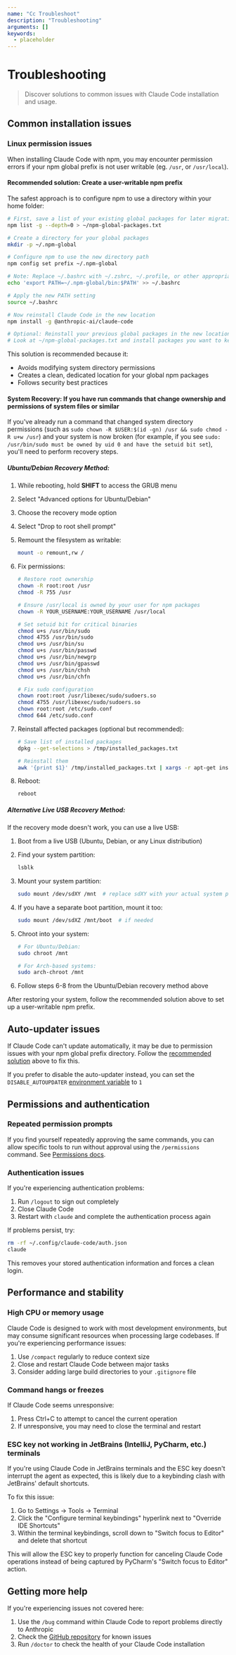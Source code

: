 ```yaml
---
name: "Cc Troubleshoot"
description: "Troubleshooting"
arguments: []
keywords:
  - placeholder
---
```


# Troubleshooting

> Discover solutions to common issues with Claude Code installation and usage.

## Common installation issues

### Linux permission issues

When installing Claude Code with npm, you may encounter permission errors if your npm global prefix is not user writable (eg. `/usr`, or `/usr/local`).

#### Recommended solution: Create a user-writable npm prefix

The safest approach is to configure npm to use a directory within your home folder:

```bash
# First, save a list of your existing global packages for later migration
npm list -g --depth=0 > ~/npm-global-packages.txt

# Create a directory for your global packages
mkdir -p ~/.npm-global

# Configure npm to use the new directory path
npm config set prefix ~/.npm-global

# Note: Replace ~/.bashrc with ~/.zshrc, ~/.profile, or other appropriate file for your shell
echo 'export PATH=~/.npm-global/bin:$PATH' >> ~/.bashrc

# Apply the new PATH setting
source ~/.bashrc

# Now reinstall Claude Code in the new location
npm install -g @anthropic-ai/claude-code

# Optional: Reinstall your previous global packages in the new location
# Look at ~/npm-global-packages.txt and install packages you want to keep
```

This solution is recommended because it:

- Avoids modifying system directory permissions
- Creates a clean, dedicated location for your global npm packages
- Follows security best practices

#### System Recovery: If you have run commands that change ownership and permissions of system files or similar

If you've already run a command that changed system directory permissions (such as `sudo chown -R $USER:$(id -gn) /usr && sudo chmod -R u+w /usr`) and your system is now broken (for example, if you see `sudo: /usr/bin/sudo must be owned by uid 0 and have the setuid bit set`), you'll need to perform recovery steps.

##### Ubuntu/Debian Recovery Method:

1. While rebooting, hold **SHIFT** to access the GRUB menu

2. Select "Advanced options for Ubuntu/Debian"

3. Choose the recovery mode option

4. Select "Drop to root shell prompt"

5. Remount the filesystem as writable:

   ```bash
   mount -o remount,rw /
   ```

6. Fix permissions:

   ```bash
   # Restore root ownership
   chown -R root:root /usr
   chmod -R 755 /usr

   # Ensure /usr/local is owned by your user for npm packages
   chown -R YOUR_USERNAME:YOUR_USERNAME /usr/local

   # Set setuid bit for critical binaries
   chmod u+s /usr/bin/sudo
   chmod 4755 /usr/bin/sudo
   chmod u+s /usr/bin/su
   chmod u+s /usr/bin/passwd
   chmod u+s /usr/bin/newgrp
   chmod u+s /usr/bin/gpasswd
   chmod u+s /usr/bin/chsh
   chmod u+s /usr/bin/chfn

   # Fix sudo configuration
   chown root:root /usr/libexec/sudo/sudoers.so
   chmod 4755 /usr/libexec/sudo/sudoers.so
   chown root:root /etc/sudo.conf
   chmod 644 /etc/sudo.conf
   ```

7. Reinstall affected packages (optional but recommended):

   ```bash
   # Save list of installed packages
   dpkg --get-selections > /tmp/installed_packages.txt

   # Reinstall them
   awk '{print $1}' /tmp/installed_packages.txt | xargs -r apt-get install --reinstall -y
   ```

8. Reboot:
   ```bash
   reboot
   ```

##### Alternative Live USB Recovery Method:

If the recovery mode doesn't work, you can use a live USB:

1. Boot from a live USB (Ubuntu, Debian, or any Linux distribution)

2. Find your system partition:

   ```bash
   lsblk
   ```

3. Mount your system partition:

   ```bash
   sudo mount /dev/sdXY /mnt  # replace sdXY with your actual system partition
   ```

4. If you have a separate boot partition, mount it too:

   ```bash
   sudo mount /dev/sdXZ /mnt/boot  # if needed
   ```

5. Chroot into your system:

   ```bash
   # For Ubuntu/Debian:
   sudo chroot /mnt

   # For Arch-based systems:
   sudo arch-chroot /mnt
   ```

6. Follow steps 6-8 from the Ubuntu/Debian recovery method above

After restoring your system, follow the recommended solution above to set up a user-writable npm prefix.

## Auto-updater issues

If Claude Code can't update automatically, it may be due to permission issues with your npm global prefix directory. Follow the [recommended solution](#recommended-solution-create-a-user-writable-npm-prefix) above to fix this.

If you prefer to disable the auto-updater instead, you can
set the `DISABLE_AUTOUPDATER` [environment variable](settings#environment-variables) to `1`

## Permissions and authentication

### Repeated permission prompts

If you find yourself repeatedly approving the same commands, you can allow specific tools
to run without approval using the `/permissions` command. See [Permissions docs](/en/docs/claude-code/iam#configuring-permissions).

### Authentication issues

If you're experiencing authentication problems:

1. Run `/logout` to sign out completely
2. Close Claude Code
3. Restart with `claude` and complete the authentication process again

If problems persist, try:

```bash
rm -rf ~/.config/claude-code/auth.json
claude
```

This removes your stored authentication information and forces a clean login.

## Performance and stability

### High CPU or memory usage

Claude Code is designed to work with most development environments, but may consume significant resources when processing large codebases. If you're experiencing performance issues:

1. Use `/compact` regularly to reduce context size
2. Close and restart Claude Code between major tasks
3. Consider adding large build directories to your `.gitignore` file

### Command hangs or freezes

If Claude Code seems unresponsive:

1. Press Ctrl+C to attempt to cancel the current operation
2. If unresponsive, you may need to close the terminal and restart

### ESC key not working in JetBrains (IntelliJ, PyCharm, etc.) terminals

If you're using Claude Code in JetBrains terminals and the ESC key doesn't interrupt the agent as expected, this is likely due to a keybinding clash with JetBrains' default shortcuts.

To fix this issue:

1. Go to Settings → Tools → Terminal
2. Click the "Configure terminal keybindings" hyperlink next to "Override IDE Shortcuts"
3. Within the terminal keybindings, scroll down to "Switch focus to Editor" and delete that shortcut

This will allow the ESC key to properly function for canceling Claude Code operations instead of being captured by PyCharm's "Switch focus to Editor" action.

## Getting more help

If you're experiencing issues not covered here:

1. Use the `/bug` command within Claude Code to report problems directly to Anthropic
2. Check the [GitHub repository](https://github.com/anthropics/claude-code) for known issues
3. Run `/doctor` to check the health of your Claude Code installation
